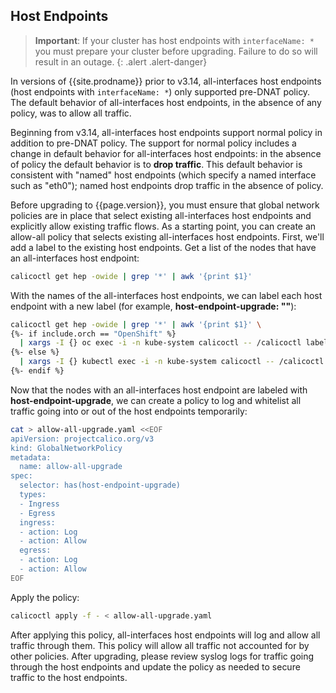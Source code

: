 ## Host Endpoints

> **Important**: If your cluster has host endpoints with `interfaceName: *` you must prepare your cluster before
> upgrading. Failure to do so will result in an outage.
{: .alert .alert-danger}

In versions of {{site.prodname}} prior to v3.14, all-interfaces host endpoints (host endpoints with `interfaceName: *`) only supported pre-DNAT policy.
The default behavior of all-interfaces host endpoints, in the absence of any policy, was to allow all traffic.

Beginning from v3.14, all-interfaces host endpoints support normal policy in addition to pre-DNAT policy.
The support for normal policy includes a change in default behavior for all-interfaces host endpoints: in the absence of policy the default behavior
is to **drop traffic**. This default behavior is consistent with "named" host endpoints (which specify a named interface such as "eth0"); named host endpoints
drop traffic in the absence of policy.

Before upgrading to {{page.version}}, you must ensure that global network policies are in place that select existing all-interfaces host endpoints and
explicitly allow existing traffic flows. As a starting point, you can create an allow-all policy that selects existing all-interfaces host endpoints.
First, we'll add a label to the existing host endpoints. Get a list of the nodes that have an all-interfaces host endpoint:

```bash
calicoctl get hep -owide | grep '*' | awk '{print $1}'
```

With the names of the all-interfaces host endpoints, we can label each host endpoint with a new label (for example, **host-endpoint-upgrade: ""**):

```bash
calicoctl get hep -owide | grep '*' | awk '{print $1}' \
{%- if include.orch == "OpenShift" %}
  | xargs -I {} oc exec -i -n kube-system calicoctl -- /calicoctl label hostendpoint {} host-endpoint-upgrade=
{%- else %}
  | xargs -I {} kubectl exec -i -n kube-system calicoctl -- /calicoctl label hostendpoint {} host-endpoint-upgrade=
{%- endif %}
```

Now that the nodes with an all-interfaces host endpoint are labeled with **host-endpoint-upgrade**, we can create a policy to log and whitelist all traffic
going into or out of the host endpoints temporarily:

```bash
cat > allow-all-upgrade.yaml <<EOF
apiVersion: projectcalico.org/v3
kind: GlobalNetworkPolicy
metadata:
  name: allow-all-upgrade
spec:
  selector: has(host-endpoint-upgrade)
  types:
  - Ingress
  - Egress
  ingress:
  - action: Log
  - action: Allow
  egress:
  - action: Log
  - action: Allow
EOF
```

Apply the policy:

```bash
calicoctl apply -f - < allow-all-upgrade.yaml
```

After applying this policy, all-interfaces host endpoints will log and allow all traffic through them.
This policy will allow all traffic not accounted for by other policies.
After upgrading, please review syslog logs for traffic going through the host endpoints and update the policy as needed to secure traffic to the host endpoints.
